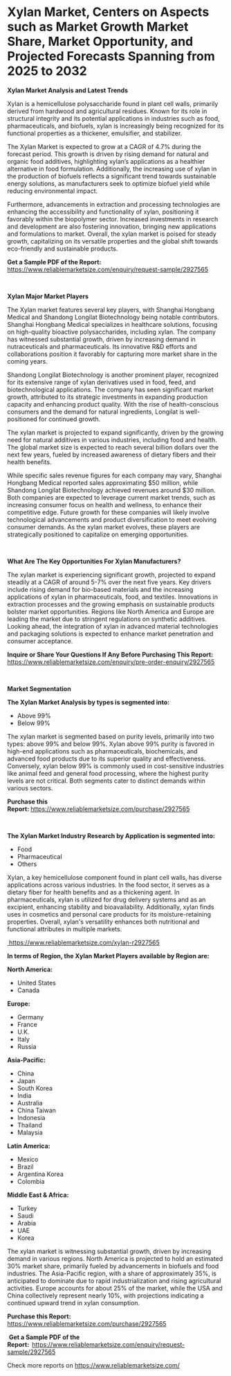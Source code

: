<p><h1>Xylan Market, Centers on Aspects such as Market Growth Market Share, Market Opportunity, and Projected Forecasts Spanning from 2025 to 2032</h1></p><p><strong>Xylan Market Analysis and Latest Trends</strong></p>
<p><p>Xylan is a hemicellulose polysaccharide found in plant cell walls, primarily derived from hardwood and agricultural residues. Known for its role in structural integrity and its potential applications in industries such as food, pharmaceuticals, and biofuels, xylan is increasingly being recognized for its functional properties as a thickener, emulsifier, and stabilizer.</p><p>The Xylan Market is expected to grow at a CAGR of 4.7% during the forecast period. This growth is driven by rising demand for natural and organic food additives, highlighting xylan’s applications as a healthier alternative in food formulation. Additionally, the increasing use of xylan in the production of biofuels reflects a significant trend towards sustainable energy solutions, as manufacturers seek to optimize biofuel yield while reducing environmental impact. </p><p>Furthermore, advancements in extraction and processing technologies are enhancing the accessibility and functionality of xylan, positioning it favorably within the biopolymer sector. Increased investments in research and development are also fostering innovation, bringing new applications and formulations to market. Overall, the xylan market is poised for steady growth, capitalizing on its versatile properties and the global shift towards eco-friendly and sustainable products.</p></p>
<p><strong>Get a Sample PDF of the Report:&nbsp;</strong> <a href="https://www.reliablemarketsize.com/enquiry/request-sample/2927565?utm_campaign=3073&utm_medium=2&utm_source=Github&utm_content=ia&utm_term=12032025&utm_id=xylan">https://www.reliablemarketsize.com/enquiry/request-sample/2927565</a></p>
<p>&nbsp;</p>
<p><strong>Xylan Major Market Players</strong></p>
<p><p>The Xylan market features several key players, with Shanghai Hongbang Medical and Shandong Longilat Biotechnology being notable contributors. Shanghai Hongbang Medical specializes in healthcare solutions, focusing on high-quality bioactive polysaccharides, including xylan. The company has witnessed substantial growth, driven by increasing demand in nutraceuticals and pharmaceuticals. Its innovative R&D efforts and collaborations position it favorably for capturing more market share in the coming years.</p><p>Shandong Longilat Biotechnology is another prominent player, recognized for its extensive range of xylan derivatives used in food, feed, and biotechnological applications. The company has seen significant market growth, attributed to its strategic investments in expanding production capacity and enhancing product quality. With the rise of health-conscious consumers and the demand for natural ingredients, Longilat is well-positioned for continued growth.</p><p>The xylan market is projected to expand significantly, driven by the growing need for natural additives in various industries, including food and health. The global market size is expected to reach several billion dollars over the next few years, fueled by increased awareness of dietary fibers and their health benefits.</p><p>While specific sales revenue figures for each company may vary, Shanghai Hongbang Medical reported sales approximating $50 million, while Shandong Longilat Biotechnology achieved revenues around $30 million. Both companies are expected to leverage current market trends, such as increasing consumer focus on health and wellness, to enhance their competitive edge. Future growth for these companies will likely involve technological advancements and product diversification to meet evolving consumer demands. As the xylan market evolves, these players are strategically positioned to capitalize on emerging opportunities.</p></p>
<p>&nbsp;</p>
<p><strong>What Are The Key Opportunities For Xylan Manufacturers?</strong></p>
<p><p>The xylan market is experiencing significant growth, projected to expand steadily at a CAGR of around 5-7% over the next five years. Key drivers include rising demand for bio-based materials and the increasing applications of xylan in pharmaceuticals, food, and textiles. Innovations in extraction processes and the growing emphasis on sustainable products bolster market opportunities. Regions like North America and Europe are leading the market due to stringent regulations on synthetic additives. Looking ahead, the integration of xylan in advanced material technologies and packaging solutions is expected to enhance market penetration and consumer acceptance.</p></p>
<p><strong>Inquire or Share Your Questions If Any Before Purchasing This Report:</strong> <a href="https://www.reliablemarketsize.com/enquiry/pre-order-enquiry/2927565?utm_campaign=3073&utm_medium=2&utm_source=Github&utm_content=ia&utm_term=12032025&utm_id=xylan">https://www.reliablemarketsize.com/enquiry/pre-order-enquiry/2927565</a></p>
<p>&nbsp;</p>
<p><strong>Market Segmentation</strong></p>
<p><strong>The Xylan Market Analysis by types is segmented into:</strong></p>
<p><ul><li>Above 99%</li><li>Below 99%</li></ul></p>
<p><p>The xylan market is segmented based on purity levels, primarily into two types: above 99% and below 99%. Xylan above 99% purity is favored in high-end applications such as pharmaceuticals, biochemicals, and advanced food products due to its superior quality and effectiveness. Conversely, xylan below 99% is commonly used in cost-sensitive industries like animal feed and general food processing, where the highest purity levels are not critical. Both segments cater to distinct demands within various sectors.</p></p>
<p><strong>Purchase this Report:&nbsp;</strong><a href="https://www.reliablemarketsize.com/purchase/2927565?utm_campaign=3073&utm_medium=2&utm_source=Github&utm_content=ia&utm_term=12032025&utm_id=xylan">https://www.reliablemarketsize.com/purchase/2927565</a></p>
<p>&nbsp;</p>
<p><strong>The Xylan Market Industry Research by Application is segmented into:</strong></p>
<p><ul><li>Food</li><li>Pharmaceutical</li><li>Others</li></ul></p>
<p><p>Xylan, a key hemicellulose component found in plant cell walls, has diverse applications across various industries. In the food sector, it serves as a dietary fiber for health benefits and as a thickening agent. In pharmaceuticals, xylan is utilized for drug delivery systems and as an excipient, enhancing stability and bioavailability. Additionally, xylan finds uses in cosmetics and personal care products for its moisture-retaining properties. Overall, xylan's versatility enhances both nutritional and functional attributes in multiple markets.</p></p>
<p><a href="https://www.reliablemarketsize.com/xylan-r2927565?utm_campaign=3073&utm_medium=2&utm_source=Github&utm_content=ia&utm_term=12032025&utm_id=xylan">&nbsp;https://www.reliablemarketsize.com/xylan-r2927565</a></p>
<p><strong>In terms of Region, the Xylan Market Players available by Region are:</strong></p>
<p>
    <p> <strong> North America: </strong>
        <ul>
            <li>United States</li>
            <li>Canada</li>
        </ul>
        </p> 
    <p> <strong> Europe: </strong>
        <ul>
            <li>Germany</li>
            <li>France</li>
            <li>U.K.</li>
            <li>Italy</li>
            <li>Russia</li>
        </ul>
        </p> 
    <p> <strong> Asia-Pacific: </strong>
        <ul>
            <li>China</li>
            <li>Japan</li>
            <li>South Korea</li>
            <li>India</li>
            <li>Australia</li>
            <li>China Taiwan</li>
            <li>Indonesia</li>
            <li>Thailand</li>
            <li>Malaysia</li>
        </ul>
        </p> 
    <p> <strong> Latin America: </strong>
        <ul>
            <li>Mexico</li>
            <li>Brazil</li>
            <li>Argentina Korea</li>
            <li>Colombia</li>
        </ul>
        </p> 
    <p> <strong> Middle East & Africa: </strong>
        <ul>
            <li>Turkey</li>
            <li>Saudi</li>
            <li>Arabia</li>
            <li>UAE</li>
            <li>Korea</li>
        </ul>
    </p>
    </p>
<p><p>The xylan market is witnessing substantial growth, driven by increasing demand in various regions. North America is projected to hold an estimated 30% market share, primarily fueled by advancements in biofuels and food industries. The Asia-Pacific region, with a share of approximately 35%, is anticipated to dominate due to rapid industrialization and rising agricultural activities. Europe accounts for about 25% of the market, while the USA and China collectively represent nearly 10%, with projections indicating a continued upward trend in xylan consumption.</p></p>
<p><strong>Purchase this Report: </strong><a href="https://www.reliablemarketsize.com/purchase/2927565?utm_campaign=3073&utm_medium=2&utm_source=Github&utm_content=ia&utm_term=12032025&utm_id=xylan">https://www.reliablemarketsize.com/purchase/2927565</a></p>
<p>&nbsp;<strong>Get a Sample PDF of the Report:&nbsp;&nbsp;</strong><a href="https://www.reliablemarketsize.com/enquiry/request-sample/2927565?utm_campaign=3073&utm_medium=2&utm_source=Github&utm_content=ia&utm_term=12032025&utm_id=xylan">https://www.reliablemarketsize.com/enquiry/request-sample/2927565</a></p>
<p><strong></strong></p>
<p>Check more reports on <a href="https://www.reliablemarketsize.com/?utm_campaign=3073&utm_medium=2&utm_source=Github&utm_content=ia&utm_term=12032025&utm_id=xylan">https://www.reliablemarketsize.com/</a></p>
